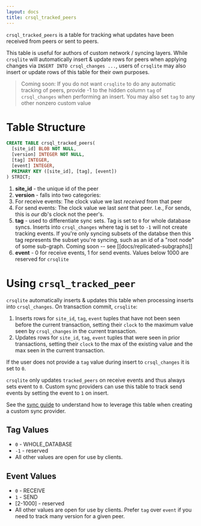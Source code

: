 ```yaml
---
layout: docs
title: crsql_tracked_peers
---
```


`crsql_tracked_peers` is a table for tracking what updates have been received from peers or sent to peers.

This table is useful for authors of custom network / syncing layers. While `crsqlite` will automatically insert & update rows for peers when applying changes via `INSERT INTO crsql_changes ...`, users of `crsqlite` may also insert or update rows of this table for their own purposes.

> Coming soon: If you do not want `crsqlite` to do any automatic tracking of peers, provide -1 to the hidden column `tag` of `crsql_changes` when performing an insert. You may also set `tag` to any other nonzero custom value

# Table Structure

```sql
CREATE TABLE crsql_tracked_peers(
  [site_id] BLOB NOT NULL,
  [version] INTEGER NOT NULL,
  [tag] INTEGER,
  [event] INTEGER,
  PRIMARY KEY ([site_id], [tag], [event])
) STRICT;
```

1. **site_id** - the unique id of the peer
2. **version** - falls into two categories:
  1. For receive events: The clock value we last _received_ from that peer
  2. For send events: The clock value we last _sent_ that peer. I.e., For sends, this is _our_ db's clock not the peer's.
3. **tag** - used to differentiate sync sets. Tag is set to `0` for whole database syncs. Inserts into `crsql_changes` where tag is set to `-1` will not create tracking events. If you're only syncing subsets of the databse then this tag represents the subset you're syncing, such as an id of a "root node" of some sub-graph. Coming soon -- see [[docs/replicated-subgraphs]]
4. **event** - 0 for receive events, 1 for send events. Values below 1000 are reserved for `crsqlite`

# Using `crsql_tracked_peer`

`crsqlite` automatically inserts & updates this table when processing inserts into `crsql_changes`. On transaction commit, `crsqlite`:

1. Inserts rows for `site_id`, `tag`, `event` tuples that have not been seen before the current transaction, setting their `clock` to the maximum value seen by `crsql_changes` in the current transaction.
2. Updates rows for `site_id`, `tag`, `event` tuples that were seen in prior transactions, setting their `clock` to the max of the existing value and the max seen in the current transaction.

If the user does not provide a `tag` value during insert to `crsql_changes` it is set to `0`.

`crsqlite` only updates `tracked_peers` on receive events and thus always sets event to `0`. Custom sync providers can use this table to track send events by setting the event to `1` on insert.

See the [sync guide](./guide-sync) to understand how to leverage this table when creating a custom sync provider.

## Tag Values

- `0` - WHOLE_DATABASE
- `-1` - reserved
- All other values are open for use by clients.

## Event Values

- `0` - RECEIVE
- `1` - SEND
- [2-1000] - reserved
- All other values are open for use by clients. Prefer `tag` over `event` if you need to track many version for a given peer.